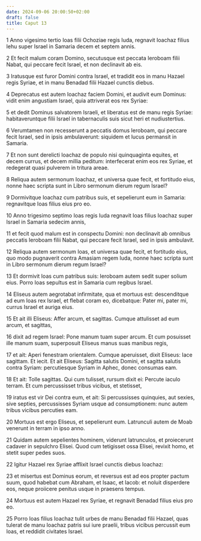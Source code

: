 ```yaml
---
date: 2024-09-06 20:00:50+02:00
draft: false
title: Caput 13
---
```





1 Anno vigesimo tertio Ioas filii Ochoziae regis Iuda, regnavit Ioachaz filius Iehu super Israel in Samaria decem et septem annis.

2 Et fecit malum coram Domino, secutusque est peccata Ieroboam filii Nabat, qui peccare fecit Israel, et non declinavit ab eis.

3 Iratusque est furor Domini contra Israel, et tradidit eos in manu Hazael regis Syriae, et in manu Benadad filii Hazael cunctis diebus.

4 Deprecatus est autem Ioachaz faciem Domini, et audivit eum Dominus: vidit enim angustiam Israel, quia attriverat eos rex Syriae:

5 et dedit Dominus salvatorem Israeli, et liberatus est de manu regis Syriae: habitaveruntque filii Israel in tabernaculis suis sicut heri et nudiustertius.

6 Verumtamen non recesserunt a peccatis domus Ieroboam, qui peccare fecit Israel, sed in ipsis ambulaverunt: siquidem et lucus permansit in Samaria.

7 Et non sunt derelicti Ioachaz de populo nisi quinquaginta equites, et decem currus, et decem millia peditum: interfecerat enim eos rex Syriae, et redegerat quasi pulverem in tritura areae.

8 Reliqua autem sermonum Ioachaz, et universa quae fecit, et fortitudo eius, nonne haec scripta sunt in Libro sermonum dierum regum Israel?

9 Dormivitque Ioachaz cum patribus suis, et sepelierunt eum in Samaria: regnavitque Ioas filius eius pro eo.

10 Anno trigesimo septimo Ioas regis Iuda regnavit Ioas filius Ioachaz super Israel in Samaria sedecim annis,

11 et fecit quod malum est in conspectu Domini: non declinavit ab omnibus peccatis Ieroboam filii Nabat, qui peccare fecit Israel, sed in ipsis ambulavit.

12 Reliqua autem sermonum Ioas, et universa quae fecit, et fortitudo eius, quo modo pugnaverit contra Amasiam regem Iuda, nonne haec scripta sunt in Libro sermonum dierum regum Israel?

13 Et dormivit Ioas cum patribus suis: Ieroboam autem sedit super solium eius. Porro Ioas sepultus est in Samaria cum regibus Israel.

14 Eliseus autem aegrotabat infirmitate, qua et mortuus est: descenditque ad eum Ioas rex Israel, et flebat coram eo, dicebatque: Pater mi, pater mi, currus Israel et auriga eius.

15 Et ait illi Eliseus: Affer arcum, et sagittas. Cumque attulisset ad eum arcum, et sagittas,

16 dixit ad regem Israel: Pone manum tuam super arcum. Et cum posuisset ille manum suam, superposuit Eliseus manus suas manibus regis,

17 et ait: Aperi fenestram orientalem. Cumque aperuisset, dixit Eliseus: Iace sagittam. Et iecit. Et ait Eliseus: Sagitta salutis Domini, et sagitta salutis contra Syriam: percutiesque Syriam in Aphec, donec consumas eam.

18 Et ait: Tolle sagittas. Qui cum tulisset, rursum dixit ei: Percute iaculo terram. Et cum percussisset tribus vicibus, et stetisset,

19 iratus est vir Dei contra eum, et ait: Si percussisses quinquies, aut sexies, sive septies, percussisses Syriam usque ad consumptionem: nunc autem tribus vicibus percuties eam.

20 Mortuus est ergo Eliseus, et sepelierunt eum. Latrunculi autem de Moab venerunt in terram in ipso anno.

21 Quidam autem sepelientes hominem, viderunt latrunculos, et proiecerunt cadaver in sepulchro Elisei. Quod cum tetigisset ossa Elisei, revixit homo, et stetit super pedes suos.

22 Igitur Hazael rex Syriae afflixit Israel cunctis diebus Ioachaz:

23 et misertus est Dominus eorum, et reversus est ad eos propter pactum suum, quod habebat cum Abraham, et Isaac, et Iacob: et noluit disperdere eos, neque proiicere penitus usque in praesens tempus.

24 Mortuus est autem Hazael rex Syriae, et regnavit Benadad filius eius pro eo.

25 Porro Ioas filius Ioachaz tulit urbes de manu Benadad filii Hazael, quas tulerat de manu Ioachaz patris sui iure praelii, tribus vicibus percussit eum Ioas, et reddidit civitates Israel.

